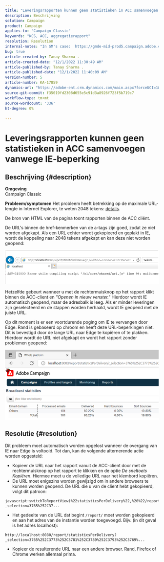 ```yaml
---
title: "Leveringsrapporten kunnen geen statistieken in ACC samenvoegen vanwege IE-beperking"
description: Beschrijving
solution: Campaign
product: Campaign
applies-to: "Campaign Classic"
keywords: "KCS, ACC, aggregatierapport"
resolution: Resolution
internal-notes: "In GM's case:  https://gmde-mid-prod5.campaign.adobe.com//report/statisticsPerDelivery?_selection="
bug: true
article-created-by: Tanay Sharma .
article-created-date: "12/1/2022 11:30:49 AM"
article-published-by: Tanay Sharma .
article-published-date: "12/1/2022 11:40:09 AM"
version-number: 5
article-number: KA-17859
dynamics-url: "https://adobe-ent.crm.dynamics.com/main.aspx?forceUCI=1&pagetype=entityrecord&etn=knowledgearticle&id=ac6a3199-6b71-ed11-9562-6045bd006239"
source-git-commit: f35019fd2308d655e5c91d3a8926f723f5b719c7
workflow-type: tm+mt
source-wordcount: '336'
ht-degree: 0%

---
```


# Leveringsrapporten kunnen geen statistieken in ACC samenvoegen vanwege IE-beperking

## Beschrijving {#description}

<b>Omgeving</b><br>Campaign Classic<br>

<b>Probleem/symptomen</b>
Het probleem heeft betrekking op de maximale URL-lengte in Internet Explorer, te weten 2048 tekens: [details](https://support.microsoft.com/en-us/topic/maximum-url-length-is-2-083-characters-in-internet-explorer-174e7c8a-6666-f4e0-6fd6-908b53c12246).

De bron van HTML van de pagina toont rapporten binnen de ACC cliënt.

De URL&#39;s binnen de href-kenmerken van de a-tags zijn goed, zodat ze niet worden afgekapt. Als een URL echter wordt gekopieerd en geplakt in IE, wordt de koppeling naar 2048 tekens afgekapt en kan deze niet worden geopend:

![](assets/___ae6a3199-6b71-ed11-9562-6045bd006239___.png)

Hetzelfde gebeurt wanneer u met de rechtermuisknop op het rapport klikt binnen de ACC-client en *&quot;Openen in nieuw venster.&quot;* Hierdoor wordt IE automatisch geopend, maar de adresbalk is leeg. Als er minder leveringen zijn geselecteerd en de stappen worden herhaald, wordt IE geopend met de juiste URL.

Op dit moment is er een voortdurende poging om IE te vervangen door Edge. Rand is gebaseerd op chroom en heeft deze URL-beperkingen niet. Dit is bevestigd door de lange URL naar Edge te kopiëren of te plakken. Hierdoor wordt de URL niet afgekapt en wordt het rapport zonder problemen geopend:

![](assets/___b06a3199-6b71-ed11-9562-6045bd006239___.png)


## Resolutie {#resolution}


Dit probleem moet automatisch worden opgelost wanneer de overgang van IE naar Edge is voltooid. Tot dan, kan de volgende alternerende actie worden opgesteld:

- Kopieer de URL naar het rapport vanuit de ACC-client door met de rechtermuisknop op het rapport te klikken en de optie *De sneltoets Kopiëren*. Hiermee moet u de volledige URL naar het klembord kopiëren.
- De URL moet enigszins worden gewijzigd om in andere browsers te kunnen worden geopend. De URL die u van de client hebt gekopieerd, volgt dit patroon:



```
javascript:switchToReportView(%22statisticsPerDelivery%22,%20%22/report/statisticsPerDelivery?_selection=3765%252C37...
```


- Het gedeelte van de URL dat begint `/report/` moet worden gekopieerd en aan het adres van de instantie worden toegevoegd. Bijv. (in dit geval is het adres localhost):



```
http://localhost:8080/report/statisticsPerDelivery?_selection=3765%252C3773%252C3781%252C3789%252C3793%252C3769%...
```


- Kopieer de resulterende URL naar een andere browser. Rand, Firefox of Chrome werken allemaal prima.

